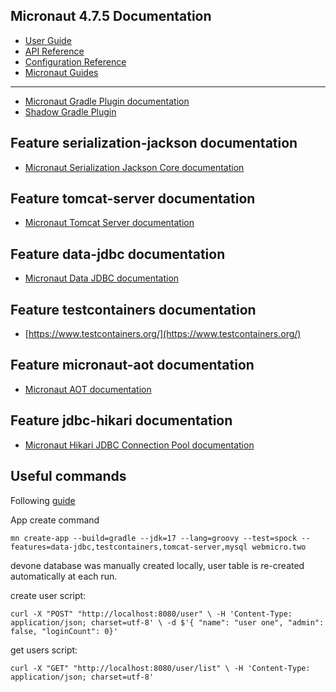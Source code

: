 ## Micronaut 4.7.5 Documentation

- [User Guide](https://docs.micronaut.io/4.7.5/guide/index.html)
- [API Reference](https://docs.micronaut.io/4.7.5/api/index.html)
- [Configuration Reference](https://docs.micronaut.io/4.7.5/guide/configurationreference.html)
- [Micronaut Guides](https://guides.micronaut.io/index.html)
---

- [Micronaut Gradle Plugin documentation](https://micronaut-projects.github.io/micronaut-gradle-plugin/latest/)
- [Shadow Gradle Plugin](https://plugins.gradle.org/plugin/com.github.johnrengelman.shadow)
## Feature serialization-jackson documentation

- [Micronaut Serialization Jackson Core documentation](https://micronaut-projects.github.io/micronaut-serialization/latest/guide/)


## Feature tomcat-server documentation

- [Micronaut Tomcat Server documentation](https://micronaut-projects.github.io/micronaut-servlet/latest/guide/index.html#tomcat)


## Feature data-jdbc documentation

- [Micronaut Data JDBC documentation](https://micronaut-projects.github.io/micronaut-data/latest/guide/index.html#jdbc)


## Feature testcontainers documentation

- [https://www.testcontainers.org/](https://www.testcontainers.org/)


## Feature micronaut-aot documentation

- [Micronaut AOT documentation](https://micronaut-projects.github.io/micronaut-aot/latest/guide/)


## Feature jdbc-hikari documentation

- [Micronaut Hikari JDBC Connection Pool documentation](https://micronaut-projects.github.io/micronaut-sql/latest/guide/index.html#jdbc)


## Useful commands

Following [guide](https://guides.micronaut.io/latest/micronaut-data-jdbc-repository-gradle-groovy.html)

App create command

`mn create-app --build=gradle --jdk=17 --lang=groovy --test=spock --features=data-jdbc,testcontainers,tomcat-server,mysql webmicro.two`

devone database was manually created locally, user table is re-created automatically at each run.

create user script:

`curl -X "POST" "http://localhost:8080/user" \
     -H 'Content-Type: application/json; charset=utf-8' \
     -d $'{ "name": "user one", "admin": false, "loginCount": 0}'`

get users script:

`curl -X "GET" "http://localhost:8080/user/list" \
     -H 'Content-Type: application/json; charset=utf-8'`